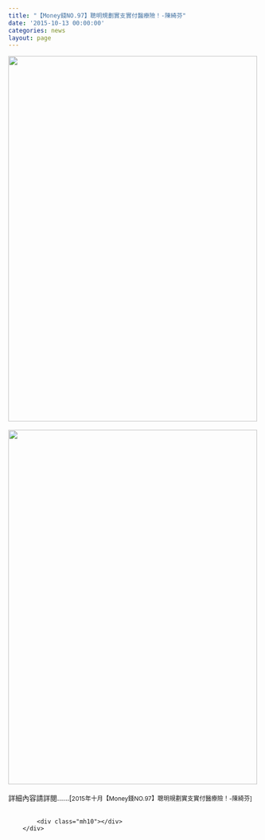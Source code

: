 ```yaml
---
title: "【Money錢NO.97】聰明規劃實支實付醫療險！-陳綺芬"
date: '2015-10-13 00:00:00'
categories: news
layout: page
---
```


<div class="text">
			<div>
	<img alt="" src="http://www.leishan.com.tw/UserFiles/images/20151012%E3%80%90Money%E9%8C%A2NO.97%E3%80%91%E8%81%B0%E6%98%8E%E8%A6%8F%E5%8A%83%E5%AF%A6%E6%94%AF%E5%AF%A6%E4%BB%98%E9%86%AB%E7%99%82%E9%9A%AA%EF%BC%81P180%20-500.jpg%20%281%29.jpg" style="width: 500px; height: 735px;"></div>
<div>
	&nbsp;</div>
<div>
	<img alt="" src="http://www.leishan.com.tw/UserFiles/images/20151012%E3%80%90Money%E9%8C%A2NO.97%E3%80%91%E8%81%B0%E6%98%8E%E8%A6%8F%E5%8A%83%E5%AF%A6%E6%94%AF%E5%AF%A6%E4%BB%98%E9%86%AB%E7%99%82%E9%9A%AA%EF%BC%81P185-500.jpg" style="width: 500px; height: 713px;"></div>
<div>
	&nbsp;</div>
<div>
	詳細內容請詳閱......[<span style="font-size: 9pt;">2015年十月【Money錢NO.97】聰明規劃實支實付醫療險！-陳綺芬</span><span style="font-size: 9pt;">]</span></div>
<div>
	&nbsp;</div>

			<div class="mh10"></div>
		</div>